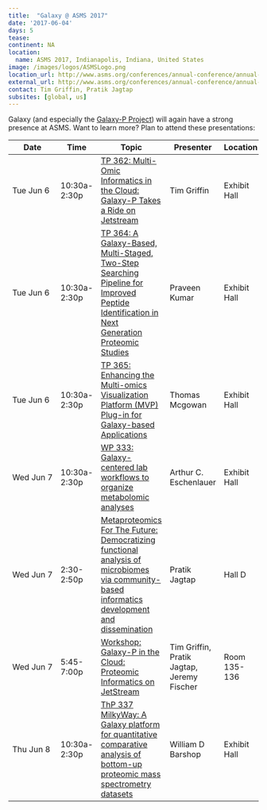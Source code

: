 ```yaml
---
title:  "Galaxy @ ASMS 2017"
date: '2017-06-04'
days: 5
tease: 
continent: NA
location:
  name: ASMS 2017, Indianapolis, Indiana, United States
image: /images/logos/ASMSLogo.png
location_url: http://www.asms.org/conferences/annual-conference/annual-conference-homepage
external_url: http://www.asms.org/conferences/annual-conference/annual-conference-homepage
contact: Tim Griffin, Pratik Jagtap
subsites: [global, us]
---
```


Galaxy (and especially the [Galaxy-P Project](http://galaxyp.org/)) will again have a strong presence at ASMS.  Want to learn more?  Plan to attend these presentations:

| Date | Time | Topic | Presenter | Location |
| ---- | ---- | ---- | ---- | ---- |
| Tue Jun 6 | 10:30a-2:30p | [TP 362: Multi-Omic Informatics in the Cloud: Galaxy-P Takes a Ride on Jetstream](https://ep70.eventpilot.us/web/page.php?page=Session&project=ASMS17&id=290148) | Tim Griffin | Exhibit Hall |
| Tue Jun 6 | 10:30a-2:30p | [TP 364: A Galaxy-Based, Multi-Staged, Two-Step Searching Pipeline for Improved Peptide Identification in Next Generation Proteomic Studies](https://ep70.eventpilot.us/web/page.php?page=Session&project=ASMS17&id=290265) | Praveen Kumar | Exhibit Hall |
| Tue Jun 6 | 10:30a-2:30p | [TP 365: Enhancing the Multi-omics Visualization Platform (MVP) Plug-in for Galaxy-based Applications](https://ep70.eventpilot.us/web/page.php?page=Session&project=ASMS17&id=289800) | Thomas Mcgowan | Exhibit Hall |
| Wed Jun 7 | 10:30a-2:30p | [WP 333: Galaxy-centered lab workflows to organize metabolomic analyses](https://ep70.eventpilot.us/web/page.php?page=Session&project=ASMS17&id=290397) | Arthur C. Eschenlauer | Exhibit Hall |
| Wed&nbsp;Jun&nbsp;7 | 2:30-2:50p | [Metaproteomics For The Future: Democratizing functional analysis of microbiomes via community-based informatics development and dissemination](https://ep70.eventpilot.us/web/page.php?page=Session&project=ASMS17&id=287353) | Pratik Jagtap | Hall D |
| Wed Jun 7 | 5:45-7:00p | [Workshop: Galaxy-P in the Cloud: Proteomic Informatics on JetStream](https://ep70.eventpilot.us/web/page.php?page=Session&project=ASMS17&id=17095) | Tim Griffin, Pratik Jagtap, Jeremy Fischer | Room 135-136 |
| Thu Jun 8 | 10:30a-2:30p | [ThP 337 MilkyWay: A Galaxy platform for quantitative comparative analysis of bottom-up proteomic mass spectrometry datasets](https://ep70.eventpilot.us/web/page.php?page=Session&project=ASMS17&id=288124) | William D Barshop | Exhibit Hall |
